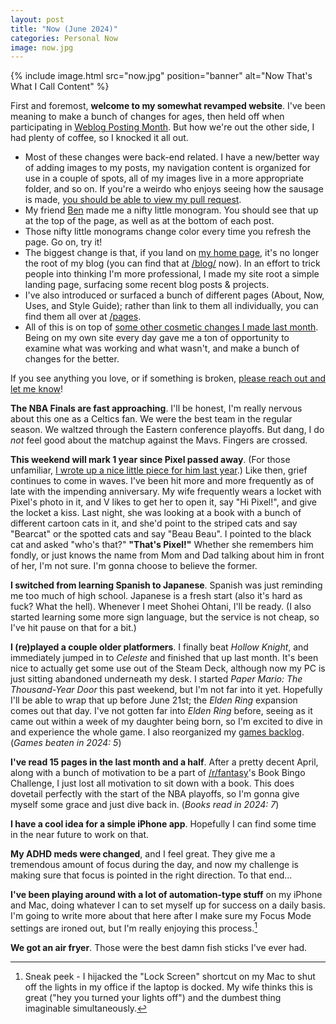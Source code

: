 ```yaml
---
layout: post
title: "Now (June 2024)"
categories: Personal Now
image: now.jpg
---
```


{% include image.html
  src="now.jpg"
  position="banner"
  alt="Now That's What I Call Content"
%}

First and foremost, **welcome to my somewhat revamped website**. I've been meaning to make a bunch of changes for ages, then held off when participating in [Weblog Posting Month](/categories#WeblogPoMo). But how we're out the other side, I had plenty of coffee, so I knocked it all out.

- Most of these changes were back-end related. I have a new/better way of adding images to my posts, my navigation content is organized for use in a couple of spots, all of my images live in a more appropriate folder, and so on. If you're a weirdo who enjoys seeing how the sausage is made, [you should be able to view my pull request](https://github.com/niclake/niclake.github.io/pull/18).
- My friend [Ben](https://bencardy.co.uk) made me a nifty little monogram. You should see that up at the top of the page, as well as at the bottom of each post.
- Those nifty little monograms change color every time you refresh the page. Go on, try it!
- The biggest change is that, if you land on [my home page](/), it's no longer the root of my blog (you can find that at [/blog/](/blog/) now). In an effort to trick people into thinking I'm more professional, I made my site root a simple landing page, surfacing some recent blog posts & projects.
- I've also introduced or surfaced a bunch of different pages (About, Now, Uses, and Style Guide); rather than link to them all individually, you can find them all over at [/pages](/pages).
- All of this is on top of [some other cosmetic changes I made last month](/changes). Being on my own site every day gave me a ton of opportunity to examine what was working and what wasn't, and make a bunch of changes for the better.

If you see anything you love, or if something is broken, [please reach out and let me know](/hello)!

**The NBA Finals are fast approaching**. I'll be honest, I'm really nervous about this one as a Celtics fan. We were the best team in the regular season. We waltzed through the Eastern conference playoffs. But dang, I do *not* feel good about the matchup against the Mavs. Fingers are crossed.

**This weekend will mark 1 year since Pixel passed away**. (For those unfamiliar, [I wrote up a nice little piece for him last year](/pixel).) Like then, grief continues to come in waves. I've been hit more and more frequently as of late with the impending anniversary. My wife frequently wears a locket with Pixel's photo in it, and V likes to get her to open it, say "Hi Pixel!", and give the locket a kiss. Last night, she was looking at a book with a bunch of different cartoon cats in it, and she'd point to the striped cats and say "Bearcat" or the spotted cats and say "Beau Beau". I pointed to the black cat and asked "who's that?" **"That's Pixel!"** Whether she remembers him fondly, or just knows the name from Mom and Dad talking about him in front of her, I'm not sure. I'm gonna choose to believe the former.

**I switched from learning Spanish to Japanese**. Spanish was just reminding me too much of high school. Japanese is a fresh start (also it's hard as fuck? What the hell). Whenever I meet Shohei Ohtani, I'll be ready. (I also started learning some more sign language, but the service is not cheap, so I've hit pause on that for a bit.)

**I (re)played a couple older platformers**. I finally beat *Hollow Knight*, and immediately jumped in to *Celeste* and finished that up last month. It's been nice to actually get some use out of the Steam Deck, although now my PC is just sitting abandoned underneath my desk. I started *Paper Mario: The Thousand-Year Door* this past weekend, but I'm not far into it yet. Hopefully I'll be able to wrap that up before June 21st; the *Elden Ring* expansion comes out that day. I've not gotten far into *Elden Ring* before, seeing as it came out within a week of my daughter being born, so I'm excited to dive in and experience the whole game. I also reorganized my [games backlog](https://docs.google.com/spreadsheets/d/1zg-SOYI8DlH-ibSNslfPtq0xJB4sEMb_7OHKbq2qclk/edit#gid=1698105614). (*Games beaten in 2024: 5*)

**I've read 15 pages in the last month and a half**. After a pretty decent April, along with a bunch of motivation to be a part of [/r/fantasy](https://www.reddit.com/r/Fantasy/)'s Book Bingo Challenge, I just lost all motivation to sit down with a book. This does dovetail perfectly with the start of the NBA playoffs, so I'm gonna give myself some grace and just dive back in. (*Books read in 2024: 7*)

**I have a cool idea for a simple iPhone app**. Hopefully I can find some time in the near future to work on that.

**My ADHD meds were changed**, and I feel great. They give me a tremendous amount of focus during the day, and now my challenge is making sure that focus is pointed in the right direction. To that end...

**I've been playing around with a lot of automation-type stuff** on my iPhone and Mac, doing whatever I can to set myself up for success on a daily basis. I'm going to write more about that here after I make sure my Focus Mode settings are ironed out, but I'm really enjoying this process.[^1]

[^1]: Sneak peek - I hijacked the "Lock Screen" shortcut on my Mac to shut off the lights in my office if the laptop is docked. My wife thinks this is great ("hey you turned your lights off") and the dumbest thing imaginable simultaneously.

**We got an air fryer**. Those were the best damn fish sticks I've ever had.
